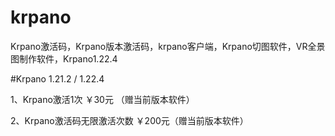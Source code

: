 # krpano
Krpano激活码，Krpano版本激活码，krpano客户端，Krpano切图软件，VR全景图制作软件，Krpano1.22.4


#Krpano 1.21.2 / 1.22.4

1、Krpano激活1次 ￥30元 （赠当前版本软件）

2、Krpano激活码无限激活次数 ￥200元（赠当前版本软件）
